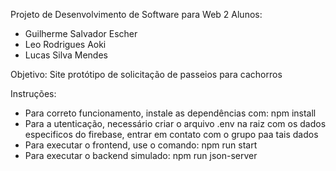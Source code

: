 Projeto de Desenvolvimento de Software para Web 2 
Alunos:
- Guilherme Salvador Escher
- Leo Rodrigues Aoki
- Lucas Silva Mendes

Objetivo: Site protótipo de solicitação de passeios para cachorros

Instruções:
 - Para correto funcionamento, instale as dependências com: npm install
 - Para a utenticação, necessário criar o arquivo .env na raiz com os dados especificos do firebase, entrar em contato com o grupo paa tais dados
 - Para executar o frontend, use o comando: npm run start
 - Para executar o backend simulado: npm run json-server
